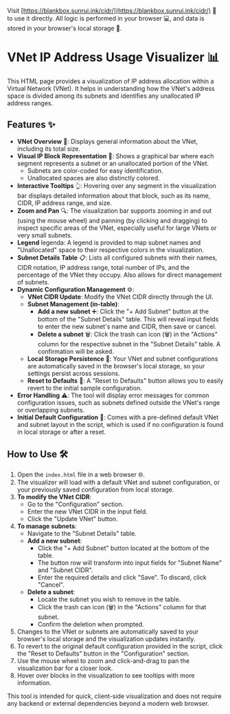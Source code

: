 Visit [https://blankbox.sunrui.ink/cidr/](https://blankbox.sunrui.ink/cidr/) 🚀 to use it directly. All logic is performed in your browser 💻, and data is stored in your browser's local storage 💾.

# VNet IP Address Usage Visualizer 📊

This HTML page provides a visualization of IP address allocation within a Virtual Network (VNet). It helps in understanding how the VNet's address space is divided among its subnets and identifies any unallocated IP address ranges.

## Features ✨

*   **VNet Overview** 📝: Displays general information about the VNet, including its total size.
*   **Visual IP Block Representation** 🎨: Shows a graphical bar where each segment represents a subnet or an unallocated portion of the VNet.
    *   Subnets are color-coded for easy identification.
    *   Unallocated spaces are also distinctly colored.
*   **Interactive Tooltips** 👆: Hovering over any segment in the visualization bar displays detailed information about that block, such as its name, CIDR, IP address range, and size.
*   **Zoom and Pan** 🔍: The visualization bar supports zooming in and out (using the mouse wheel) and panning (by clicking and dragging) to inspect specific areas of the VNet, especially useful for large VNets or very small subnets.
*   **Legend**  legenda: A legend is provided to map subnet names and "Unallocated" space to their respective colors in the visualization.
*   **Subnet Details Table** 📋: Lists all configured subnets with their names, CIDR notation, IP address range, total number of IPs, and the percentage of the VNet they occupy. Also allows for direct management of subnets.
*   **Dynamic Configuration Management** ⚙️:
    *   **VNet CIDR Update**: Modify the VNet CIDR directly through the UI.
    *   **Subnet Management (in-table)**:
        *   **Add a new subnet** ➕: Click the "+ Add Subnet" button at the bottom of the "Subnet Details" table. This will reveal input fields to enter the new subnet's name and CIDR, then save or cancel.
        *   **Delete a subnet** 🗑️: Click the trash can icon (🗑️) in the "Actions" column for the respective subnet in the "Subnet Details" table. A confirmation will be asked.
    *   **Local Storage Persistence** 💾: Your VNet and subnet configurations are automatically saved in the browser's local storage, so your settings persist across sessions.
    *   **Reset to Defaults** 🔄: A "Reset to Defaults" button allows you to easily revert to the initial sample configuration.
*   **Error Handling** ⚠️: The tool will display error messages for common configuration issues, such as subnets defined outside the VNet's range or overlapping subnets.
*   **Initial Default Configuration** 🎁: Comes with a pre-defined default VNet and subnet layout in the script, which is used if no configuration is found in local storage or after a reset.

## How to Use 🛠️

1.  Open the `index.html` file in a web browser 🌐.
2.  The visualizer will load with a default VNet and subnet configuration, or your previously saved configuration from local storage.
3.  **To modify the VNet CIDR**:
    *   Go to the "Configuration" section.
    *   Enter the new VNet CIDR in the input field.
    *   Click the "Update VNet" button.
4.  **To manage subnets**:
    *   Navigate to the "Subnet Details" table.
    *   **Add a new subnet**:
        *   Click the "+ Add Subnet" button located at the bottom of the table.
        *   The button row will transform into input fields for "Subnet Name" and "Subnet CIDR".
        *   Enter the required details and click "Save". To discard, click "Cancel".
    *   **Delete a subnet**:
        *   Locate the subnet you wish to remove in the table.
        *   Click the trash can icon (🗑️) in the "Actions" column for that subnet.
        *   Confirm the deletion when prompted.
5.  Changes to the VNet or subnets are automatically saved to your browser's local storage and the visualization updates instantly.
6.  To revert to the original default configuration provided in the script, click the "Reset to Defaults" button in the "Configuration" section.
7.  Use the mouse wheel to zoom and click-and-drag to pan the visualization bar for a closer look.
8.  Hover over blocks in the visualization to see tooltips with more information.

This tool is intended for quick, client-side visualization and does not require any backend or external dependencies beyond a modern web browser.